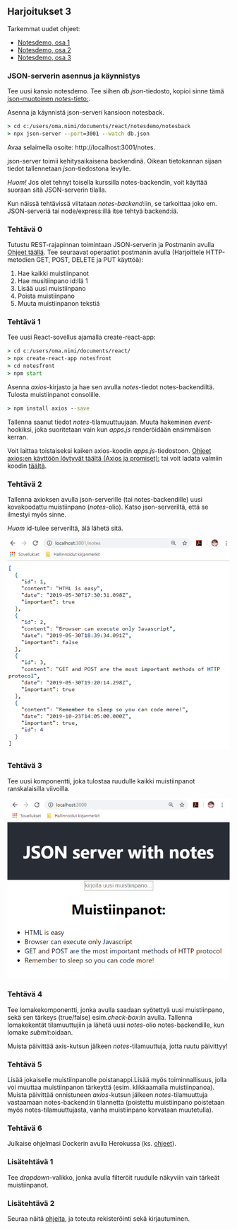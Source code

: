 ## Harjoitukset 3

Tarkemmat uudet ohjeet:

- [Notesdemo, osa 1](./demot/notesdemo_osa1.html)
- [Notesdemo, osa 2](./demot/notesdemo_osa2.html)
- [Notesdemo, osa 3](./demot/notesdemo_osa3.html)
### JSON-serverin asennus ja käynnistys

Tee uusi kansio notesdemo. Tee siihen *db.json*-tiedosto, kopioi sinne tämä [json-muotoinen *notes*-tieto:](https://fullstackopen.com/osa2/palvelimella_olevan_datan_hakeminen).

Asenna ja käynnistä json-serveri kansioon notesback.

```cmd
> cd c:/users/oma.nimi/documents/react/notesdemo/notesback
> npx json-server --port=3001 --watch db.json
```

Avaa selaimella osoite: http://localhost:3001/notes.

json-server toimii kehitysaikaisena backendinä. Oikean tietokannan sijaan tiedot tallennetaan *json*-tiedostona levylle.

*Huom!* Jos olet tehnyt toisella kurssilla notes-backendin, voit käyttää suoraan sitä JSON-serverin tilalla.

Kun näissä tehtävissä viitataan *notes-backend*:iin, se tarkoittaa joko em. JSON-serveriä tai node/express:illä itse tehtyä backend:iä.

### Tehtävä 0

Tutustu REST-rajapinnan toimintaan JSON-serverin ja Postmanin avulla [Ohjeet täällä](../tietokannat/rest-json.html).
Tee seuraavat operaatiot postmanin avulla (Harjoittele HTTP-metodien GET, POST, DELETE ja PUT käyttöä):

1. Hae kaikki muistiinpanot
2. Hae musitiinpano id:llä 1
3. Lisää uusi muistiinpano
4. Poista muistiinpano
5. Muuta muistiinpanon tekstiä

### Tehtävä 1

Tee uusi React-sovellus ajamalla create-react-app:

```cmd
> cd c:/users/oma.nimi/documents/react/
> npx create-react-app notesfront
> cd notesfront
> npm start
```

Asenna *axios*-kirjasto ja hae sen avulla *notes*-tiedot notes-backendiltä. Tulosta muistiinpanot consolille.

```cmd
> npm install axios --save
```

Tallenna saanut tiedot *notes*-tilamuuttuujaan. Muuta hakeminen *event*-hookiksi, joka suoritetaan vain kun *apps.js* renderöidään ensimmäisen kerran.

Voit laittaa toistaiseksi kaiken axios-koodin *apps.js*-tiedostoon. [Ohjeet axios:en käyttöön löytyvät täältä (Axios ja promiset):](https://fullstackopen.com/osa2/palvelimella_olevan_datan_hakeminen) tai voit ladata valmiin koodin [täältä](./axios-service.html).

### Tehtävä 2

Tallenna axioksen avulla json-serverille (tai notes-backendille) uusi kovakoodattu muistiinpano (*notes*-olio). Katso json-serveriltä, että se ilmestyi myös sinne.

*Huom* id-tulee serveriltä, älä lähetä sitä.

![notes](./img/json_server.PNG)

### Tehtävä 3

Tee uusi komponentti, joka tulostaa ruudulle kaikki muistiinpanot ranskalaisilla viivoilla.

![notes](./img/notes_server.PNG)

### Tehtävä 4

Tee lomakekomponentti, jonka avulla saadaan syötettyä uusi muistiinpano, sekä sen tärkeys (true/false) esim.*check-box*:in avulla. Tallenna lomakekentät tilamuuttujiin ja lähetä uusi *notes*-olio notes-backendille, kun lomake *submit*:oidaan.

Muista päivittää axis-kutsun jälkeen *notes*-tilamuuttuja, jotta ruutu päivittyy!

### Tehtävä 5

Lisää jokaiselle muistiinpanolle poistanappi.Lisää myös toiminnallisuus, jolla voi muuttaa muistiinpanon tärkeyttä (esim. klikkaamalla muistiinpanoa). Muista päivittää onnistuneen *axios*-kutsun jälkeen *notes*-tilamuuttuja vastaamaan notes-backend:in tilannetta (poistettu muistiinpano poistetaan myös notes-tilamuuttujasta, vanha muistiinpano korvataan muutetulla).

### Tehtävä 6

Julkaise ohjelmasi Dockerin avulla Herokussa (ks. [ohjeet](../docker/notesdemo.html)).

### Lisätehtävä 1

Tee *dropdown*-valikko, jonka avulla filteröit ruudulle näkyviin vain tärkeät muistiinpanot.

### Lisätehtävä 2

Seuraa näitä [ohjeita](https://www.npmjs.com/package/json-server-auth), ja toteuta rekisteröinti sekä kirjautuminen.
